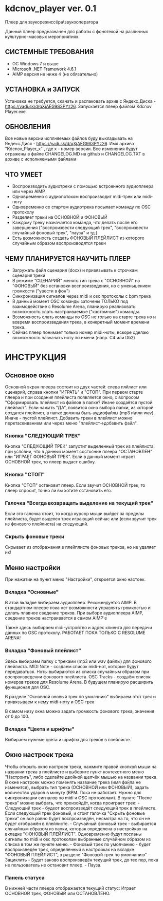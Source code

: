 # kdcnov_player ver. 0.1
Плеер для звукорежиссёра\звукооператора

Данный плеер предназначен для работы с фонотекой на различных культурно-масовых мероприятиях.

## СИСТЕМНЫЕ ТРЕБОВАНИЯ
 - OC Windows 7 и выше
 - Microsoft .NET Framework 4.6.1
 - AIMP версия не ниже 4 (не обязательно)
 
## УСТАНОВКА и ЗАПУСК
  Установка не требуется, скачать и распаковать архив с Яндекс.Диска - https://yadi.sk/d/qXjAEG9S3PYz26. Запускается плеер файлом Kdcnov Player.exe

## ОБНОВЛЕНИЯ
 Все новые версии исплняемых файлов буду выкладывать на Яндекс.Диск - https://yadi.sk/d/qXjAEG9S3PYz26. Имя архива 
 "Kdcnov_Player_x" , где x - номер версии. Все изменения будут отражены в файле CHANGELOG.MD на github и CHANGELOG.TXT в архиве с исполняемыми файлами

## ЧТО УМЕЕТ
* Воспроизводить аудиотреки с помощью встроенного аудиоплеера или через AIMP
* Одновременно с аудиопотоком воспроизводит midi-трек или midi-ноту
* Одновременно со стартом аудиотрека посылает команду по OSC протоколу
* Разделяет треки на ОСНОВНОЙ и ФОНОВЫЙ
* Каждому треку назначается команда, что делать после его завершения ("воспроизвести следующий трек",
"воспроизвести случайный фоновый трек", "пауза" и тд.)
* Есть возможность создать ФОНОВЫЙ ПЛЕЙЛИСТ из которого случайным образом воспроизводятся треки 

## ЧЕМУ ПЛАНИРУЕТСЯ НАУЧИТЬ ПЛЕЕР
* Загружать файл сценария (docx) и привязывать к строчкам сценария треки
* В режиме "СЦЕНАРИЙ" менять тип трека с "ОСНОВНОЙ" на "ФОНОВЫЙ" без остановки воспроизведения, 
но с уменьшением громкости ("увести в фон")
* Синхронизация сигналов через midi и osc протоколы с bpm трека
* В данный момент OSC команды заточены ТОЛЬКО под взаимодействие с Resolume Arena, планирую реализовать возможность
слать настраиваемые ("кастомные") команды. 
* Возможность слать команды по OSC не только на старте трека но и вовремя воспроизведения трека,
в конкретный момент времени трека.
* Сейчас плеер понимает только номер midi-ноты, вскоре сделаю возможность назначать ноту по имени (напр. C4 или Db2)

# ИНСТРУКЦИЯ

## Основное окно
  Основной экран плеера состоит из двух частей: слева плйлист или сценарий, справа кнопки "ИГРАТЬ" и "СТОП". При первом старте плеера и при создания плейлиста появляется окно, с вопросом "Сформировать плейлист из файлов в папке? Иначе создаётся пустой плейлист". Если нажать "ДА", появится окно выбора папки, из которой создатся плейлист, в папке должны быть аудиофайлы (mp3 и\или wav). Иначе - пустой плейлист. Добавить треки в плейлист можно перетаскиванием или через меню "плейлист->добавить файл".

### Кнопка "СЛЕДУЮЩИЙ ТРЕК"
  Кнопка "СЛЕДУЮЩИЙ ТРЕК" запустит выделенный трек из плейлиста, при условии, что в данный момент состояние плеера "ОСТАНОВЛЕН" или "ИГРАЕТ ФОНОВЫЙ ТРЕК". Если в данный момент играет ОСНОВНОЙ трек, то плеер выдаст ошибку.

### Кнопка "СТОП"
  Кнопка "СТОП" остановит плеер. Если звучит ОСНОВНОЙ трек, то плеер спросит, точно ли вы хотите остановить его.

### Галочка "Всегда возвращать выделение на текущий трек"
  Если это галочка стоит, то когда курсор мыши выйдет за пределы плейлиста, будет выделен трек играющий сейчас или (если звучит трек из фонового плейлиста) на следующий.
  
### Скрыть фоновые треки
  Скрывает из отображения в плейплисте фоновых треков, но не удаляет их!
  
## Меню настройки
  При нажатии на пункт меню "Настройки", откроется окно настоек.
  
### Вкладка "Основные"
  В этой вкладке выбираем аудиоплеер. Рекомендуется AIMP. В стандартном плеере пока нет возможности управлять громкостью и делать плавное сведение треков. При выборе аудиоплеера AIMP, сведение треков настраивается в самом AIMP'e
  
  Также здесь выбираем midi-устройтво и адрес клиента для передачи данных по OSC протоколу. РАБОТАЕТ ПОКА ТОЛЬКО С RESOLUME ARENA!
  
### Вкладка "Фоновый плейлист"
  Здесь выбираем папку с треками (mp3 или wav файлы) для фонового плейлиста.
  MIDI Note - создаем список midi-нот, которые будут передаваться. Ноты выбираются из списка случайным образом при воспроизведении фонового плейлиста.
  OSC Tracks - создаём список номеров треков для Resolume Arena. В будущем планирую расширить функционал для OSC.
  
  В разделе "Основной оновый трек по умолчнию" выбираем этот трек и привязываем к нему midi-ноту и OSC трек
  
  В самом низу окна можно задать громкость фонового трека, значения от 0 до 100.

### Вкладка "Цвета и шрифты"
  Выбираем нужные цвета и шрифты для треков в плейлисте.
  
## Окно настроек трека
  Чтобы открыть окно настроек трека, нажмите правой кнопкой мыши на названии трека в плейлисте и выберите пункт контекстного меню "Настроить", либо сделайте двойной щелчёк мышью на названии трека.
  В окне настроек можно поменять название трека (имя файла не изменится), выбрать тип трека (ОСНОВНОЙ или ФОНОВЫЙ), 
задать количество ударов в минуту (BPM. Пока не работает. Нужно для синхронизации сигналов по midi и OSC протоколам).
  В пункте "После трека" можно выбрать, что произойдёт, когда проиграет трек:
    - Следующий трек - будеот воспроизведёт следующий трек в плейлисте. Если следующий трек фоновый, и стоит галочка "Скрыть фоновые треки" он всё равно будет воспроизведён, несмотра на то, что он не будет отображён в плейлисте.
    - Случайный фоновый трек - выбирается случайным образом из папки, которая определена в настройках на вкладке "ФОНОВЫЙ ПЛЕЙЛИСТ". Одновременно будут посланы сигналы по midi и osc протоколам выбранные случайном образом из списка в том же пункте меню.
    - Фоновый трек по умолчанию - будет воспроизведён трек, определённый в настройках на вкладке "ФОНОВЫЙ ПЛЕЙЛИСТ", в разделе "Фоновый трек по умолчанию"
    - Зациклить - Будет заново воспроизведён текущий трек, до тех пор, пока не пользователь не остановит плеер.
    - Пауза.

### Панель статуса
  В нижней части плеера отображается текущий статус: Играет ОСНОВНОЙ трек, ФОНОВЫЙ или ОСТАНОВЛЕНО.
   
  
  





